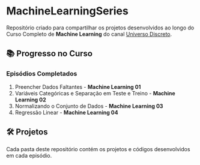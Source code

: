 # MachineLearningSeries  

Repositório criado para compartilhar os projetos desenvolvidos ao longo do Curso Completo de **Machine Learning** do canal [Universo Discreto](https://www.youtube.com/@UniversoDiscreto).  

## 📚 Progresso no Curso  

### Episódios Completados  
1. Preencher Dados Faltantes - **Machine Learning 01**  
2. Variáveis Categóricas e Separação em Teste e Treino - **Machine Learning 02**  
3. Normalizando o Conjunto de Dados - **Machine Learning 03**  
4. Regressão Linear - **Machine Learning 04**  

## 🛠️ Projetos  
Cada pasta deste repositório contém os projetos e códigos desenvolvidos em cada episódio.  
